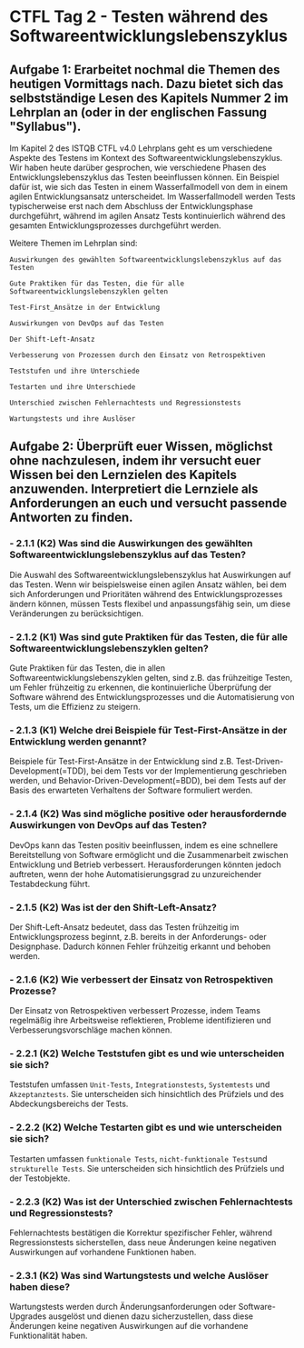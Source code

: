 # CTFL Tag 2 - Testen während des Softwareentwicklungslebenszyklus

## Aufgabe 1: Erarbeitet nochmal die Themen des heutigen Vormittags nach. Dazu bietet sich das selbstständige Lesen des Kapitels Nummer 2 im Lehrplan an (oder in der englischen Fassung "Syllabus").

Im Kapitel 2 des ISTQB CTFL v4.0 Lehrplans geht es um verschiedene Aspekte des Testens im Kontext des Softwareentwicklungslebenszyklus. Wir haben heute darüber gesprochen, wie verschiedene Phasen des Entwicklungslebenszyklus das Testen beeinflussen können.
Ein Beispiel dafür ist, wie sich das Testen in einem Wasserfallmodell von dem in einem agilen Entwicklungsansatz unterscheidet. Im Wasserfallmodell werden Tests typischerweise erst nach dem Abschluss der Entwicklungsphase durchgeführt, während im agilen Ansatz Tests kontinuierlich während des gesamten Entwicklungsprozesses durchgeführt werden.

Weitere Themen im Lehrplan sind:

    Auswirkungen des gewählten Softwareentwicklungslebenszyklus auf das Testen

    Gute Praktiken für das Testen, die für alle Softwareentwicklungslebenszyklen gelten

    Test-First_Ansätze in der Entwicklung

    Auswirkungen von DevOps auf das Testen

    Der Shift-Left-Ansatz

    Verbesserung von Prozessen durch den Einsatz von Retrospektiven

    Teststufen und ihre Unterschiede

    Testarten und ihre Unterschiede

    Unterschied zwischen Fehlernachtests und Regressionstests

    Wartungstests und ihre Auslöser

## Aufgabe 2: Überprüft euer Wissen, möglichst ohne nachzulesen, indem ihr versucht euer Wissen bei den Lernzielen des Kapitels anzuwenden. Interpretiert die Lernziele als Anforderungen an euch und versucht passende Antworten zu finden.

### - 2.1.1 (K2) Was sind die Auswirkungen des gewählten Softwareentwicklungslebenszyklus auf das Testen?

Die Auswahl des Softwareentwicklungslebenszyklus hat Auswirkungen auf das Testen. Wenn wir beispielsweise einen agilen Ansatz wählen, bei dem sich Anforderungen und Prioritäten während des Entwicklungsprozesses ändern können, müssen Tests flexibel und anpassungsfähig sein, um diese Veränderungen zu berücksichtigen.

### - 2.1.2 (K1) Was sind gute Praktiken für das Testen, die für alle Softwareentwicklungslebenszyklen gelten?

Gute Praktiken für das Testen, die in allen Softwareentwicklungslebenszyklen gelten, sind z.B. das frühzeitige Testen, um Fehler frühzeitig zu erkennen, die kontinuierliche Überprüfung der Software während des Entwicklungsprozesses und die Automatisierung von Tests, um die Effizienz zu steigern.

### - 2.1.3 (K1) Welche drei Beispiele für Test-First-Ansätze in der Entwicklung werden genannt?

Beispiele für Test-First-Ansätze in der Entwicklung sind z.B. Test-Driven-Development(=TDD), bei dem Tests vor der Implementierung geschrieben werden, und Behavior-Driven-Development(=BDD), bei dem Tests auf der Basis des erwarteten Verhaltens der Software formuliert werden.

### - 2.1.4 (K2) Was sind mögliche positive oder herausfordernde Auswirkungen von DevOps auf das Testen?

DevOps kann das Testen positiv beeinflussen, indem es eine schnellere Bereitstellung von Software ermöglicht und die Zusammenarbeit zwischen Entwicklung und Betrieb verbessert.
Herausforderungen könnten jedoch auftreten, wenn der hohe Automatisierungsgrad zu unzureichender Testabdeckung führt.

### - 2.1.5 (K2) Was ist der den Shift-Left-Ansatz?

Der Shift-Left-Ansatz bedeutet, dass das Testen frühzeitig im Entwicklungsprozess beginnt, z.B. bereits in der Anforderungs- oder Designphase. Dadurch können Fehler frühzeitig erkannt und behoben werden.

### - 2.1.6 (K2) Wie verbessert der Einsatz von Retrospektiven Prozesse?

Der Einsatz von Retrospektiven verbessert Prozesse, indem Teams regelmäßig ihre Arbeitsweise reflektieren, Probleme identifizieren und Verbesserungsvorschläge machen können.

### - 2.2.1 (K2) Welche Teststufen gibt es und wie unterscheiden sie sich?

Teststufen umfassen `Unit-Tests`, `Integrationstests`, `Systemtests` und `Akzeptanztests`. Sie unterscheiden sich hinsichtlich des Prüfziels und des Abdeckungsbereichs der Tests.

### - 2.2.2 (K2) Welche Testarten gibt es und wie unterscheiden sie sich?

Testarten umfassen `funktionale Tests`, `nicht-funktionale Tests`und `strukturelle Tests`. Sie unterscheiden sich hinsichtlich des Prüfziels und der Testobjekte.

### - 2.2.3 (K2) Was ist der Unterschied zwischen Fehlernachtests und Regressionstests?

Fehlernachtests bestätigen die Korrektur spezifischer Fehler, während Regressionstests sicherstellen, dass neue Änderungen keine negativen Auswirkungen auf vorhandene Funktionen haben.

### - 2.3.1 (K2) Was sind Wartungstests und welche Auslöser haben diese?

Wartungstests werden durch Änderungsanforderungen oder Software-Upgrades ausgelöst und dienen dazu sicherzustellen, dass diese Änderungen keine negativen Auswirkungen auf die vorhandene Funktionalität haben.
